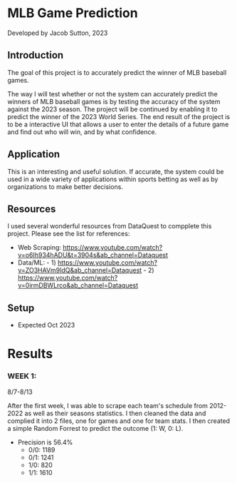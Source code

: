# MLB Game Prediction
Developed by Jacob Sutton, 2023

## Introduction
The goal of this project is to accurately predict the winner of MLB baseball games. 

The way I will test whether or not the system can accurately predict the winners of MLB baseball games is by testing the accuracy of the system against the 2023 season. The project will be continued by enabling it to predict the winner of the 2023 World Series. The end result of the project is to be a interactive UI that allows a user to enter the details of a future game and find out who will win, and by what confidence. 



## Application
This is an interesting and useful solution. If accurate, the system could be used in a wide variety of applications within sports betting as well as by organizations to make better decisions. 




## Resources
I used several wonderful resources from DataQuest to compplete this project. Please see the list for references:
  
  - Web Scraping: https://www.youtube.com/watch?v=o6Ih934hADU&t=3904s&ab_channel=Dataquest
  - Data/ML:
        - 1) https://www.youtube.com/watch?v=ZO3HAVm9IdQ&ab_channel=Dataquest
        - 2) https://www.youtube.com/watch?v=0irmDBWLrco&ab_channel=Dataquest



## Setup 
* Expected Oct 2023



# Results
### WEEK 1: 
8/7-8/13

After the first week, I was able to scrape each team's schedule from 2012-2022 as well as their seasons statistics. I then cleaned the data and complied it into 2 files, one for games and one for team stats. I then created a simple Random Forrest to predict the outcome (1: W, 0: L). 

- Precision is 56.4%
    - 0/0: 1189
    - 0/1: 1241
    - 1/0: 820
    - 1/1: 1610
